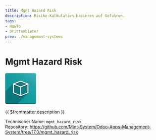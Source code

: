 ```yaml
---
title: Mgmt Hazard Risk
description: Risiko-Kalkulation basieren auf Gefahren.
tags:
- HowTo
- Drittanbieter
prev: ./management-systems
---
```


# Mgmt Hazard Risk
![icon_oms_box](attachments/icon_oms_box.png)

{{ $frontmatter.description }}

Technischer Name: `mgmt_hazard_risk`\
Repository: <https://github.com/Mint-System/Odoo-Apps-Management-System/tree/17.0/mgmt_hazard_risk>